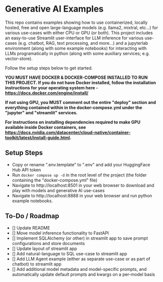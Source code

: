# Generative AI Examples

This repo contains examples showing how to use containerized, locally hosted, free and open large-language models (e.g. llama2, mixtral, etc...) for various use-cases with either CPU or GPU (or both). This project includes an easy-to-use Streamlit user-interface for LLM inference for various use-cases (e.g. chatbot, RAG, text processing, and more...) and a jupyterlab environment (along with some example notebooks) for interacting with LLMs programatically in python (along with some auxiliary services; e.g. vector-store). 

Follow the setup steps below to get started.

**YOU MUST HAVE DOCKER & DOCKER-COMPOSE INSTALLED TO RUN THIS PROJECT. If you do not have Docker installed, follow the installation instructions for your operating system here - https://docs.docker.com/engine/install/**

**If not using GPU, you MUST comment out the entire "deploy" section and everything contained within in the docker-compose.yml under the "jupyter" and "streamlit" services.**

**For instructions on installing dependencies required to make GPU available inside Docker containers, see https://docs.nvidia.com/datacenter/cloud-native/container-toolkit/latest/install-guide.html.**

## Setup Steps

- Copy or rename ".env.template" to ".env" and add your HuggingFace Hub API token
- Run `docker compose up -d` in the root level of the project (the folder containing the "docker-compose.yml" file)
- Navigate to http://localhost:8501 in your web browser to download and play with models and generative AI use-cases
- Navigate to http://localhost:8888 in your web browser and run python example notebooks.

## To-Do / Roadmap
- [] Update README
- [] Move model inference functionality to FastAPI
- [] Implement SQLAlchemy (or other) in streamlit app to save prompt configurations and store documents
- [] Update layout of streamlit app
- [] Add natural-language to SQL use-case to streamlit app
- [] Add LLM Agent example (either as separate use-case or as part of chatbot) to streamlit app
- [] Add additional model metadata and model-specific prompts, and automatically update default prompts and kwargs on a per-model basis 
